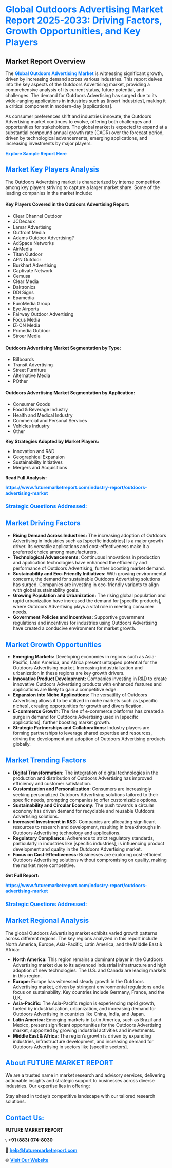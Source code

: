 <h1 style="color: #007BFF;">Global Outdoors Advertising Market Report 2025-2033: Driving Factors, Growth Opportunities, and Key Players</h1>

<section id="overview">
<h2>Market Report Overview</h2>
<p>The <a href="https://www.futuremarketreport.com/industry-report/outdoors-advertising-market" style="color: #007BFF; text-decoration: none;"><strong>Global Outdoors Advertising Market</strong></a> is witnessing significant growth, driven by increasing demand across various industries. This report delves into the key aspects of the Outdoors Advertising market, providing a comprehensive analysis of its current status, future potential, and challenges. The demand for Outdoors Advertising has surged due to its wide-ranging applications in industries such as [insert industries], making it a critical component in modern-day [applications].</p>
<p>As consumer preferences shift and industries innovate, the Outdoors Advertising market continues to evolve, offering both challenges and opportunities for stakeholders. The global market is expected to expand at a substantial compound annual growth rate (CAGR) over the forecast period, driven by technological advancements, emerging applications, and increasing investments by major players.</p>
</section>

<section id="overview">
<p><a href="https://www.futuremarketreport.com/request-sample/reportId=107983" style="color: #007BFF; text-decoration: none;"><strong>Explore Sample Report Here</strong></a></p>
</section>

<section id="key-players">
<h2 style="color: #007BFF;">Market Key Players Analysis</h2>
<p>The Outdoors Advertising market is characterized by intense competition among key players striving to capture a larger market share. Some of the leading companies in the market include:</p>
<h4>Key Players Covered in the Outdoors Advertising Report:</h4>
<ul><li>Clear Channel Outdoor</li><li>JCDecaux</li><li>Lamar Advertising</li><li>Outfront Media</li><li>Adams Outdoor Advertising?</li><li>AdSpace Networks</li><li>AirMedia</li><li>Titan Outdoor</li><li>APN Outdoor</li><li>Burkhart Advertising</li><li>Captivate Network</li><li>Cemusa</li><li>Clear Media</li><li>Daktronics</li><li>DDI Signs</li><li>Epamedia</li><li>EuroMedia Group</li><li>Eye Airports</li><li>Fairway Outdoor Advertising</li><li>Focus Media</li><li>IZ-ON Media</li><li>Primedia Outdoor</li><li>Stroer Media</li></ul>
<h4>Outdoors Advertising Market Segmentation by Type:</h4>
<ul><li>Billboards</li><li>Transit Advertising</li><li>Street Furniture</li><li>Alternative Media</li><li>POther</li></ul>

<h4>Outdoors Advertising Market Segmentation by Application:</h4>
<ul><li>Consumer Goods</li><li>Food &amp; Beverage Industry</li><li>Health and Medical Industry</li><li>Commercial and Personal Services</li><li>Vehicles Industry</li><li>Other</li></ul>
<p><strong>Key Strategies Adopted by Market Players:</strong></p>
<ul>
<li>Innovation and R&D</li>
<li>Geographical Expansion</li>
<li>Sustainability Initiatives</li>
<li>Mergers and Acquisitions</li>
</ul>
</section>

<section>
<p><strong>Read Full Analysis: </strong></p><a href="https://www.futuremarketreport.com/industry-report/outdoors-advertising-market" style="color: #007BFF; text-decoration: none;"><strong>https://www.futuremarketreport.com/industry-report/outdoors-advertising-market</strong></a>
<h3 style="color: #007BFF;">Strategic Questions Addressed:</h3>
</section>

<section id="driving-factors">
<h2 style="color: #007BFF;">Market Driving Factors</h2>
<ul>
<li><strong>Rising Demand Across Industries:</strong> The increasing adoption of Outdoors Advertising in industries such as [specific industries] is a major growth driver. Its versatile applications and cost-effectiveness make it a preferred choice among manufacturers.</li>
<li><strong>Technological Advancements:</strong> Continuous innovations in production and application technologies have enhanced the efficiency and performance of Outdoors Advertising, further boosting market demand.</li>
<li><strong>Sustainability and Eco-Friendly Initiatives:</strong> With growing environmental concerns, the demand for sustainable Outdoors Advertising solutions has surged. Companies are investing in eco-friendly variants to align with global sustainability goals.</li>
<li><strong>Growing Population and Urbanization:</strong> The rising global population and rapid urbanization have increased the demand for [specific products], where Outdoors Advertising plays a vital role in meeting consumer needs.</li>
<li><strong>Government Policies and Incentives:</strong> Supportive government regulations and incentives for industries using Outdoors Advertising have created a conducive environment for market growth.</li>
</ul>
</section>

<section id="growth-opportunities">
<h2 style="color: #007BFF;">Market Growth Opportunities</h2>
<ul>
<li><strong>Emerging Markets:</strong> Developing economies in regions such as Asia-Pacific, Latin America, and Africa present untapped potential for the Outdoors Advertising market. Increasing industrialization and urbanization in these regions are key growth drivers.</li>
<li><strong>Innovative Product Development:</strong> Companies investing in R&D to create innovative Outdoors Advertising products with enhanced features and applications are likely to gain a competitive edge.</li>
<li><strong>Expansion into Niche Applications:</strong> The versatility of Outdoors Advertising allows it to be utilized in niche markets such as [specific niches], creating opportunities for growth and diversification.</li>
<li><strong>E-commerce Growth:</strong> The rise of e-commerce platforms has created a surge in demand for Outdoors Advertising used in [specific applications], further boosting market growth.</li>
<li><strong>Strategic Partnerships and Collaborations:</strong> Industry players are forming partnerships to leverage shared expertise and resources, driving the development and adoption of Outdoors Advertising products globally.</li>
</ul>
</section>

<section id="trending-factors">
<h2 style="color: #007BFF;">Market Trending Factors</h2>
<ul>
<li><strong>Digital Transformation:</strong> The integration of digital technologies in the production and distribution of Outdoors Advertising has improved efficiency and customer satisfaction.</li>
<li><strong>Customization and Personalization:</strong> Consumers are increasingly seeking personalized Outdoors Advertising solutions tailored to their specific needs, prompting companies to offer customizable options.</li>
<li><strong>Sustainability and Circular Economy:</strong> The push towards a circular economy has driven demand for recyclable and reusable Outdoors Advertising solutions.</li>
<li><strong>Increased Investment in R&D:</strong> Companies are allocating significant resources to research and development, resulting in breakthroughs in Outdoors Advertising technology and applications.</li>
<li><strong>Regulatory Compliance:</strong> Adherence to strict regulatory standards, particularly in industries like [specific industries], is influencing product development and quality in the Outdoors Advertising market.</li>
<li><strong>Focus on Cost-Effectiveness:</strong> Businesses are exploring cost-efficient Outdoors Advertising solutions without compromising on quality, making the market more competitive.</li>
</ul>
</section>

<section>
<p><strong>Get Full Report: </strong></p><a href="https://www.futuremarketreport.com/industry-report/outdoors-advertising-market" style="color: #007BFF; text-decoration: none;"><strong>https://www.futuremarketreport.com/industry-report/outdoors-advertising-market</strong></a>
<h3 style="color: #007BFF;">Strategic Questions Addressed:</h3>
</section>


<section id="regional-analysis">
<h2 style="color: #007BFF;">Market Regional Analysis</h2>
<p>The global Outdoors Advertising market exhibits varied growth patterns across different regions. The key regions analyzed in this report include North America, Europe, Asia-Pacific, Latin America, and the Middle East & Africa:</p>
<ul>
<li><strong>North America:</strong> This region remains a dominant player in the Outdoors Advertising market due to its advanced industrial infrastructure and high adoption of new technologies. The U.S. and Canada are leading markets in this region.</li>
<li><strong>Europe:</strong> Europe has witnessed steady growth in the Outdoors Advertising market, driven by stringent environmental regulations and a focus on sustainability. Key countries include Germany, France, and the U.K.</li>
<li><strong>Asia-Pacific:</strong> The Asia-Pacific region is experiencing rapid growth, fueled by industrialization, urbanization, and increasing demand for Outdoors Advertising in countries like China, India, and Japan.</li>
<li><strong>Latin America:</strong> Emerging markets in Latin America, such as Brazil and Mexico, present significant opportunities for the Outdoors Advertising market, supported by growing industrial activities and investments.</li>
<li><strong>Middle East & Africa:</strong> The region’s growth is driven by expanding industries, infrastructure development, and increasing demand for Outdoors Advertising in sectors like [specific sectors].</li>
</ul>
</section>

<footer>
<h2 style="color: #007BFF;">About FUTURE MARKET REPORT</h2>
<p>We are a trusted name in market research and advisory services, delivering actionable insights and strategic support to businesses across diverse industries. Our expertise lies in offering:</p>

<p>Stay ahead in today’s competitive landscape with our tailored research solutions.</p>

<h2 style="color: #007BFF;">Contact Us:</h2>
<p><strong>FUTURE MARKET REPORT</strong></p>
<p>📞 <strong>+91 (883) 074-8030</strong></p>
<p>📧 <strong><a href="mailto:help@futuremarketreport.com" style="color: #007BFF;">help@futuremarketreport.com</a></strong></p>
<p>🌐 <strong><a href="https://www.futuremarketreport.com/" style="color: #007BFF;">Visit Our Website</a></strong></p>
</footer>